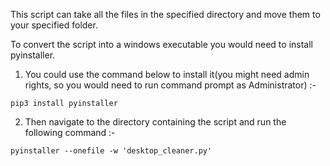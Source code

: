 This script can take all the files in the specified directory and move them to your specified folder. 

To convert the script into a windows executable you would need to install pyinstaller. 
  1. You could use the command below to install it(you might need admin rights, so you would need to run command prompt as Administrator) :-

  `pip3 install pyinstaller`


  2. Then navigate to the directory containing the script and run the following command :-

  `pyinstaller --onefile -w 'desktop_cleaner.py'`
